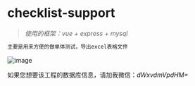 # checklist-support

> *使用的框架：vue + express + mysql*


``` bash
主要是用来方便的做单体测试，导出excel表格文件
```
 ![image](https://github.com/uloveits/dotvim/raw/master/screenshots/vim-screenshot.jpg)

如果您想要该工程的数据库信息，请加我微信：*dWxvdmVpdHM=*







